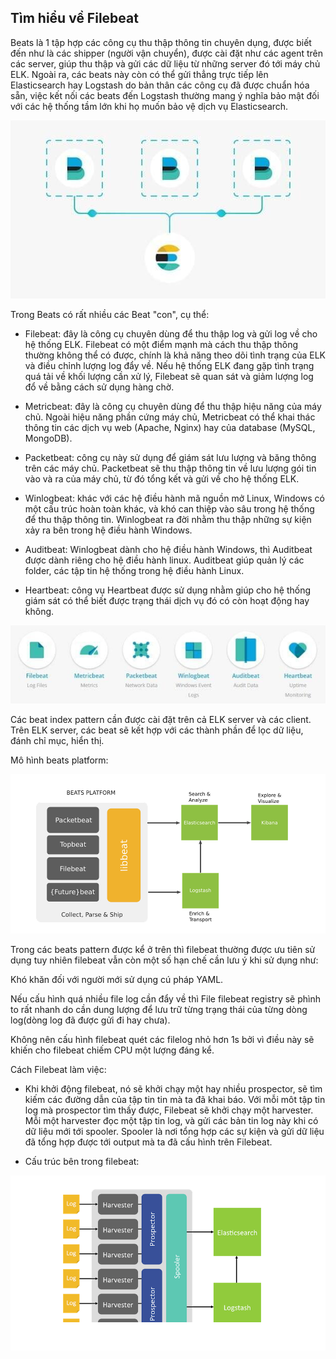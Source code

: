## Tìm hiểu về Filebeat

Beats là 1 tập hợp các công cụ thu thập thông tin chuyên dụng, được biết đến như là các shipper (người vận chuyển), được cài đặt như các agent trên các server, giúp thu thập và gửi các dữ liệu từ  những server đó tới máy chủ ELK. Ngoài ra, các beats này còn có thể gửi thẳng trực tiếp lên Elasticsearch hay Logstash do bản thân các công cụ đã được chuẩn hóa sẵn, việc kết nối các beats đến Logstash thường mang ý nghĩa bảo mật đối với các hệ thống tầm lớn khi họ muốn bảo vệ dịch vụ Elasticsearch.

<img src="img/03.jpg">

Trong Beats có rất nhiều các Beat "con", cụ thể:

- Filebeat: đây là công cụ chuyên dùng để thu thập log và gửi log về cho hệ thống ELK. Filebeat có một điểm mạnh mà cách thu thập thông thường không thể có được, chính là khả năng theo dõi tình trạng của ELK và điều chỉnh lượng log đẩy về. Nếu hệ thống ELK đang gặp tình trạng quá tải về khối lượng cần xử lý, Filebeat sẽ quan sát và giảm lượng log đổ về bằng cách sử dụng hàng chờ.

- Metricbeat: đây là công cụ chuyên dùng để thu thập hiệu năng của máy chủ. Ngoài hiệu năng phần cứng máy chủ, Metricbeat có thể khai thác thông tin các dịch vụ web (Apache, Nginx) hay của database (MySQL, MongoDB).

- Packetbeat: công cụ này sử dụng để giám sát lưu lượng và băng thông trên các máy chủ. Packetbeat sẽ thu thập thông tin về lưu lượng gói tin vào và ra của máy chủ, từ đó tổng kết và gửi về cho hệ thống ELK.

- Winlogbeat: khác với các hệ điều hành mã nguồn mở Linux, Windows có một cấu trúc hoàn toàn khác, và khó can thiệp vào sâu trong hệ thống để thu thập thông tin. Winlogbeat ra đời nhằm thu thập những sự kiện xảy ra bên trong hệ điều hành Windows.

- Auditbeat: Winlogbeat dành cho hệ điều hành Windows, thì Auditbeat được dành riêng cho hệ điều hành linux. Auditbeat giúp quản lý các folder, các tập tin hệ thống trong hệ điều hành Linux. 

- Heartbeat: công vụ Heartbeat được sử dụng nhằm giúp cho hệ thống giám sát có thể biết được trạng thái dịch vụ đó có còn hoạt động hay không.

<img src="img/04.jpg">

Các beat index pattern cần được cài đặt trên cả ELK server và các client. Trên ELK server, các beat sẽ kết hợp với các thành phần để lọc dữ liệu, đánh chỉ mục, hiển thị.

Mô hình beats platform:

<img src="img/28.png">

Trong các beats pattern được kể ở trên thì filebeat thường được ưu tiên sử dụng tuy nhiên filebeat vẫn còn một số hạn chế cần lưu ý khi sử dụng như:

Khó khăn đối với người mới sử dụng cú pháp YAML.

Nếu cấu hình quá nhiều file log cần đẩy về thì File filebeat registry sẽ phình to rất nhanh do cần dung lượng để lưu trữ từng trạng thái của từng dòng log(dòng log đã được gửi đi hay chưa).

Không nên cấu hình filebeat quét các filelog nhỏ hơn 1s bởi vì điều này sẽ khiến cho filebeat chiếm CPU một lượng đáng kể.

Cách Filebeat làm việc: 

- Khi khởi động filebeat, nó sẽ khởi chạy một hay nhiều prospector, sẽ tìm kiếm các đường dẫn của tập tin tin mà ta đã khai báo. Với mỗi môt tập tin log mà prospector tìm thấy được, Filebeat sẽ khởi chạy một harvester. Mỗi một harvester đọc một tập tin log, và gửi các bản tin log này khi có dữ liệu mới tới spooler. Spooler là nơi tổng hợp các sự kiện và gửi dữ liệu đã tổng hợp được tới output mà ta đã cấu hình trên Filebeat.

- Cấu trúc bên trong filebeat:

<img src="img/29.png">